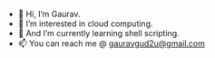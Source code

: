 - 👋 Hi, I’m Gaurav.
- 👀 I’m interested in cloud computing.
- 🌱 And I’m currently learning shell scripting.
- 📫 You can reach me @ gauravgud2u@gmail.com

<!---
gauravgud2u/gauravgud2u is a ✨ special ✨ repository because its `README.md` (this file) appears on your GitHub profile.
You can click the Preview link to take a look at your changes.
--->
